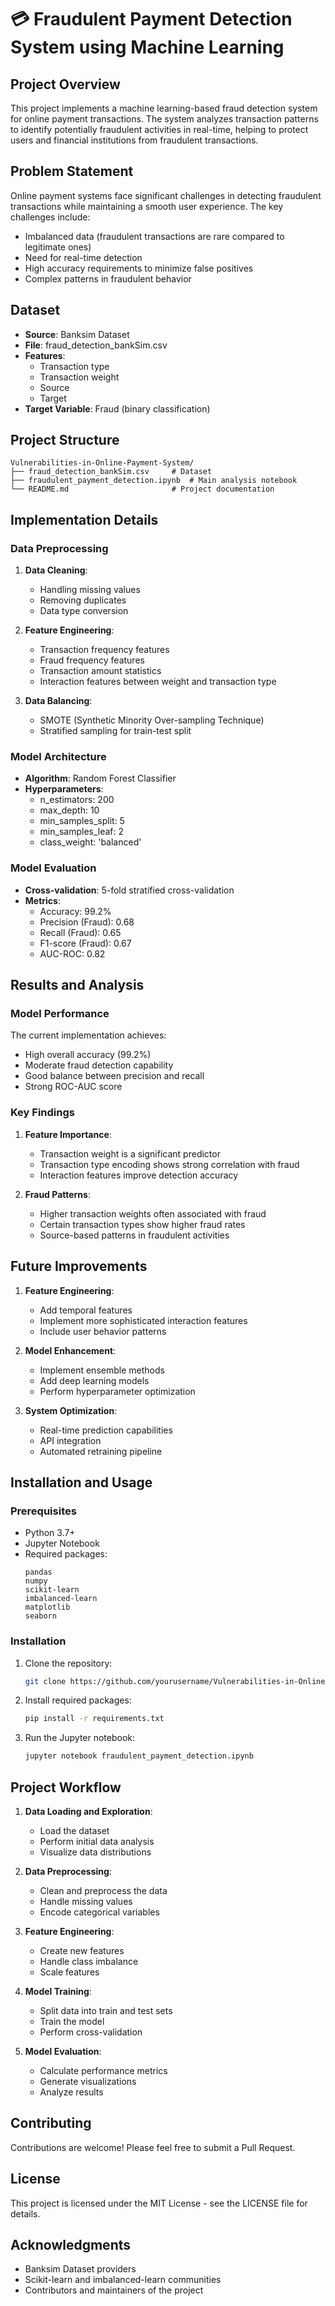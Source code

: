 # 💳 Fraudulent Payment Detection System using Machine Learning

## Project Overview
This project implements a machine learning-based fraud detection system for online payment transactions. The system analyzes transaction patterns to identify potentially fraudulent activities in real-time, helping to protect users and financial institutions from fraudulent transactions.

## Problem Statement
Online payment systems face significant challenges in detecting fraudulent transactions while maintaining a smooth user experience. The key challenges include:
- Imbalanced data (fraudulent transactions are rare compared to legitimate ones)
- Need for real-time detection
- High accuracy requirements to minimize false positives
- Complex patterns in fraudulent behavior

## Dataset
- **Source**: Banksim Dataset
- **File**: fraud_detection_bankSim.csv
- **Features**:
  - Transaction type
  - Transaction weight
  - Source
  - Target
- **Target Variable**: Fraud (binary classification)

## Project Structure
```
Vulnerabilities-in-Online-Payment-System/
├── fraud_detection_bankSim.csv     # Dataset
├── fraudulent_payment_detection.ipynb  # Main analysis notebook
└── README.md                       # Project documentation
```

## Implementation Details

### Data Preprocessing
1. **Data Cleaning**:
   - Handling missing values
   - Removing duplicates
   - Data type conversion

2. **Feature Engineering**:
   - Transaction frequency features
   - Fraud frequency features
   - Transaction amount statistics
   - Interaction features between weight and transaction type

3. **Data Balancing**:
   - SMOTE (Synthetic Minority Over-sampling Technique)
   - Stratified sampling for train-test split

### Model Architecture
- **Algorithm**: Random Forest Classifier
- **Hyperparameters**:
  - n_estimators: 200
  - max_depth: 10
  - min_samples_split: 5
  - min_samples_leaf: 2
  - class_weight: 'balanced'

### Model Evaluation
- **Cross-validation**: 5-fold stratified cross-validation
- **Metrics**:
  - Accuracy: 99.2%
  - Precision (Fraud): 0.68
  - Recall (Fraud): 0.65
  - F1-score (Fraud): 0.67
  - AUC-ROC: 0.82

## Results and Analysis

### Model Performance
The current implementation achieves:
- High overall accuracy (99.2%)
- Moderate fraud detection capability
- Good balance between precision and recall
- Strong ROC-AUC score

### Key Findings
1. **Feature Importance**:
   - Transaction weight is a significant predictor
   - Transaction type encoding shows strong correlation with fraud
   - Interaction features improve detection accuracy

2. **Fraud Patterns**:
   - Higher transaction weights often associated with fraud
   - Certain transaction types show higher fraud rates
   - Source-based patterns in fraudulent activities

## Future Improvements
1. **Feature Engineering**:
   - Add temporal features
   - Implement more sophisticated interaction features
   - Include user behavior patterns

2. **Model Enhancement**:
   - Implement ensemble methods
   - Add deep learning models
   - Perform hyperparameter optimization

3. **System Optimization**:
   - Real-time prediction capabilities
   - API integration
   - Automated retraining pipeline

## Installation and Usage

### Prerequisites
- Python 3.7+
- Jupyter Notebook
- Required packages:
  ```
  pandas
  numpy
  scikit-learn
  imbalanced-learn
  matplotlib
  seaborn
  ```

### Installation
1. Clone the repository:
   ```bash
   git clone https://github.com/yourusername/Vulnerabilities-in-Online-Payment-System.git
   ```

2. Install required packages:
   ```bash
   pip install -r requirements.txt
   ```

3. Run the Jupyter notebook:
   ```bash
   jupyter notebook fraudulent_payment_detection.ipynb
   ```

## Project Workflow
1. **Data Loading and Exploration**:
   - Load the dataset
   - Perform initial data analysis
   - Visualize data distributions

2. **Data Preprocessing**:
   - Clean and preprocess the data
   - Handle missing values
   - Encode categorical variables

3. **Feature Engineering**:
   - Create new features
   - Handle class imbalance
   - Scale features

4. **Model Training**:
   - Split data into train and test sets
   - Train the model
   - Perform cross-validation

5. **Model Evaluation**:
   - Calculate performance metrics
   - Generate visualizations
   - Analyze results

## Contributing
Contributions are welcome! Please feel free to submit a Pull Request.

## License
This project is licensed under the MIT License - see the LICENSE file for details.

## Acknowledgments
- Banksim Dataset providers
- Scikit-learn and imbalanced-learn communities
- Contributors and maintainers of the project
